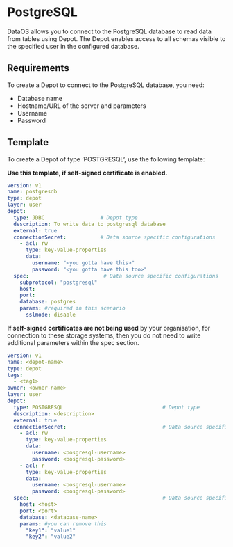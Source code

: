 # **PostgreSQL**

DataOS allows you to connect to the PostgreSQL database to read data from tables using Depot. The Depot enables access to all schemas visible to the specified user in the configured database.

## **Requirements**

To create a Depot to connect to the PostgreSQL database, you need:

- Database name
- Hostname/URL of the server and parameters
- Username
- Password

## **Template**

To create a Depot of type ‘POSTGRESQL‘, use the following template:

**Use this template, if self-signed certificate is enabled.**

```yaml
version: v1
name: postgresdb
type: depot
layer: user
depot:
  type: JDBC                  # Depot type
  description: To write data to postgresql database
  external: true
  connectionSecret:           # Data source specific configurations
    - acl: rw
      type: key-value-properties
      data:
        username: "<you gotta have this>"
        password: "<you gotta have this too>"
  spec:                        # Data source specific configurations
    subprotocol: "postgresql"
    host: 
    port: 
    database: postgres
    params: #required in this scenario
      sslmode: disable
```

**If self-signed certificates are not being used** by your organisation, for connection to these storage systems, then you do not need to write additional parameters within the spec section.

```yaml
version: v1
name: <depot-name>
type: depot
tags:
  - <tag1>
owner: <owner-name>
layer: user
depot:
  type: POSTGRESQL                                # Depot type
  description: <description>
  external: true
  connectionSecret:                               # Data source specific configurations
    - acl: rw
      type: key-value-properties
      data:
        username: <posgresql-username>
        password: <posgresql-password>
    - acl: r
      type: key-value-properties
      data:
        username: <posgresql-username>
        password: <posgresql-password>
  spec:                                           # Data source specific configurations
    host: <host>
    port: <port>
    database: <database-name>
    params: #you can remove this
      "key1": "value1"
      "key2": "value2"
```